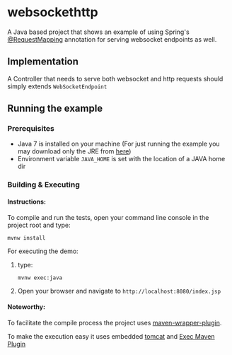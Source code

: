 websockethttp
=============

A Java based project that shows an example of using Spring's [@RequestMapping](http://docs.spring.io/spring-framework/docs/4.0.x/javadoc-api/org/springframework/web/bind/annotation/RequestMapping.html) annotation for serving websocket endpoints as well.

## Implementation
A Controller that needs to serve both websocket and http requests should simply extends `WebSocketEndpoint`
   
## Running the example
### Prerequisites
* Java 7 is installed on your machine (For just running the example you may download only the JRE from [here](http://www.oracle.com/technetwork/java/javase/downloads/jre7-downloads-1880261.html))
* Environment variable `JAVA_HOME` is set with the location of a JAVA home dir

### Building & Executing


#### Instructions:
To compile and run the tests, open your command line console in the project root and type:
 
    mvnw install

For executing the demo:

1. type:

    `mvnw exec:java`
		
2. Open your browser and navigate to `http://localhost:8080/index.jsp`
	
#### Noteworthy:
To facilitate the compile process the project uses [maven-wrapper-plugin](https://github.com/bdemers/maven-wrapper).
    
To make the execution easy it uses embedded [tomcat](http://tomcat.apache.org/) and [Exec Maven Plugin](http://mojo.codehaus.org/exec-maven-plugin/)








